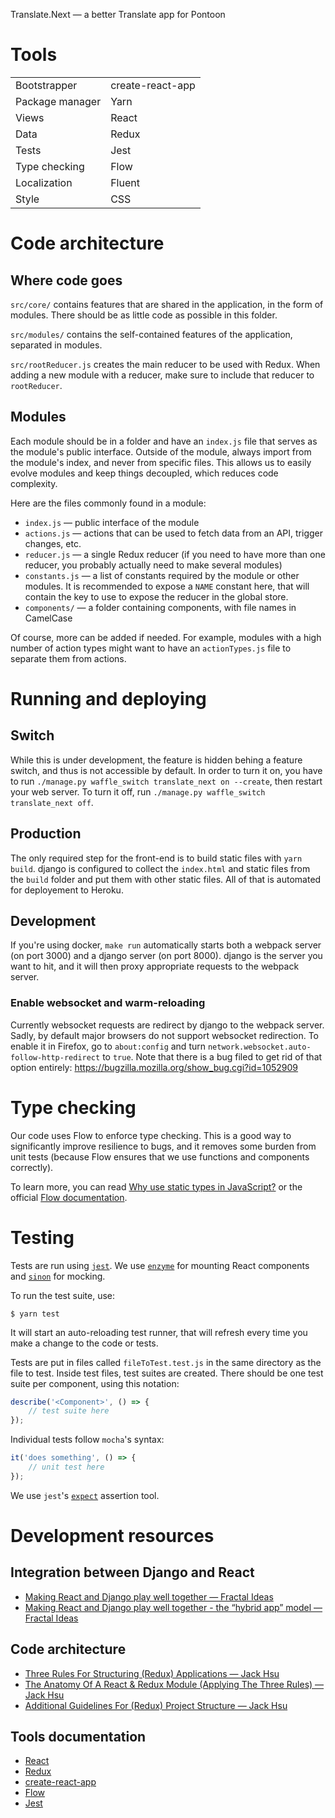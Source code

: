 Translate.Next — a better Translate app for Pontoon


# Tools

<table>
    <tr>
        <td>Bootstrapper</td>
        <td>create-react-app</td>
    </tr>
    <tr>
        <td>Package manager</td>
        <td>Yarn</td>
    </tr>
    <tr>
        <td>Views</td>
        <td>React</td>
    </tr>
    <tr>
        <td>Data</td>
        <td>Redux</td>
    </tr>
    <tr>
        <td>Tests</td>
        <td>Jest</td>
    </tr>
    <tr>
        <td>Type checking</td>
        <td>Flow</td>
    </tr>
    <tr>
        <td>Localization</td>
        <td>Fluent</td>
    </tr>
    <tr>
        <td>Style</td>
        <td>CSS</td>
    </tr>
</table>


# Code architecture

## Where code goes

`src/core/` contains features that are shared in the application, in the form of modules. There should be as little code as possible in this folder.

`src/modules/` contains the self-contained features of the application, separated in modules.

`src/rootReducer.js` creates the main reducer to be used with Redux. When adding a new module with a reducer, make sure to include that reducer to `rootReducer`.

## Modules

Each module should be in a folder and have an `index.js` file that serves as the module's public interface. Outside of the module, always import from the module's index, and never from specific files. This allows us to easily evolve modules and keep things decoupled, which reduces code complexity.

Here are the files commonly found in a module:

- `index.js` — public interface of the module
- `actions.js` — actions that can be used to fetch data from an API, trigger changes, etc.
- `reducer.js` — a single Redux reducer (if you need to have more than one reducer, you probably actually need to make several modules)
- `constants.js` — a list of constants required by the module or other modules. It is recommended to expose a `NAME` constant here, that will contain the key to use to expose the reducer in the global store.
- `components/` — a folder containing components, with file names in CamelCase

Of course, more can be added if needed. For example, modules with a high number of action types might want to have an `actionTypes.js` file to separate them from actions.


# Running and deploying

## Switch

While this is under development, the feature is hidden behing a feature switch, and thus is not accessible by default. In order to turn it on, you have to run `./manage.py waffle_switch translate_next on --create`, then restart your web server. To turn it off, run `./manage.py waffle_switch translate_next off`.

## Production

The only required step for the front-end is to build static files with `yarn build`. django is configured to collect the `index.html` and static files from the `build` folder and put them with other static files. All of that is automated for deployement to Heroku.

## Development

If you're using docker, `make run` automatically starts both a webpack server
(on port 3000) and a django server (on port 8000). django is the server you want
to hit, and it will then proxy appropriate requests to the webpack server.

### Enable websocket and warm-reloading

Currently websocket requests are redirect by django to the webpack server.
Sadly, by default major browsers do not support websocket redirection. To
enable it in Firefox, go to `about:config` and turn
`network.websocket.auto-follow-http-redirect` to `true`. Note that there is
a bug filed to get rid of that option entirely:
https://bugzilla.mozilla.org/show_bug.cgi?id=1052909


# Type checking

Our code uses Flow to enforce type checking. This is a good way to significantly improve resilience to bugs, and it removes some burden from unit tests (because Flow ensures that we use functions and components correctly).

To learn more, you can read [Why use static types in JavaScript?](https://medium.freecodecamp.org/why-use-static-types-in-javascript-part-1-8382da1e0adb) or the official [Flow documentation](https://flow.org/en/docs/).


# Testing

Tests are run using [`jest`](https://facebook.github.io/jest/).
We use [`enzyme`](http://airbnb.io/enzyme/docs/api/) for mounting React
components and [`sinon`](http://sinonjs.org/) for mocking.

To run the test suite, use:

    $ yarn test

It will start an auto-reloading test runner, that will refresh every time
you make a change to the code or tests.

Tests are put in files called `fileToTest.test.js` in the same directory as
the file to test. Inside test files, test suites are created. There should be
one test suite per component, using this notation:

```javascript
describe('<Component>', () => {
    // test suite here
});
```

Individual tests follow `mocha`'s syntax:

```javascript
it('does something', () => {
    // unit test here
});
```

We use `jest`'s [`expect`](https://facebook.github.io/jest/docs/en/expect.html) assertion tool.


# Development resources

## Integration between Django and React

- [Making React and Django play well together — Fractal Ideas](https://fractalideas.com/blog/making-react-and-django-play-well-together/)
- [Making React and Django play well together - the “hybrid app” model — Fractal Ideas](https://fractalideas.com/blog/making-react-and-django-play-well-together-hybrid-app-model/)

## Code architecture

- [Three Rules For Structuring (Redux) Applications — Jack Hsu](https://jaysoo.ca/2016/02/28/organizing-redux-application/)
- [The Anatomy Of A React & Redux Module (Applying The Three Rules) — Jack Hsu](https://jaysoo.ca/2016/02/28/applying-code-organization-rules-to-concrete-redux-code/)
- [Additional Guidelines For (Redux) Project Structure — Jack Hsu](https://jaysoo.ca/2016/12/12/additional-guidelines-for-project-structure/)

## Tools documentation

- [React](https://reactjs.org/docs/getting-started.html)
- [Redux](https://redux.js.org/)
- [create-react-app](https://github.com/facebook/create-react-app/blob/master/packages/react-scripts/template/README.md)
- [Flow](https://flow.org/en/docs/)
- [Jest](http://jestjs.io/docs/en/getting-started)
